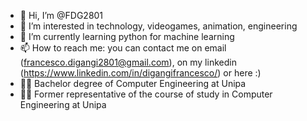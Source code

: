 - 👋 Hi, I’m @FDG2801
- 👀 I’m interested in technology, videogames, animation, engineering
- 🌱 I’m currently learning python for machine learning
- 📫 How to reach me: you can contact me on email (francesco.digangi2801@gmail.com), on my linkedin (https://www.linkedin.com/in/digangifrancesco/) or here :) 
- :man_technologist: Bachelor degree of Computer Engineering at Unipa
- :man_student:	Former representative of the course of study in Computer Engineering at Unipa
<!---
FDG2801/FDG2801 is a ✨ special ✨ repository because its `README.md` (this file) appears on your GitHub profile.
You can click the Preview link to take a look at your changes.
--->
